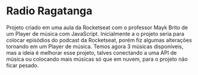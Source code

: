 # Radio Ragatanga
Projeto criado em uma aula da Rocketseat com o professor Mayk Brito de um Player de música com JavaScript.
Inicialmente a o projeto seria para colocar episódios do podcast da Rocketseat, porém fiz algumas alterações tornando em um Player de música.
Temos agora 3 músicas disponíveis, mas a ideia é melhorar esse projeto, talves conectando a uma API de música ou colocando mais músicas só que em nuvem, para o projeto não ficar pesado.
